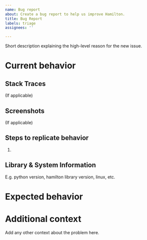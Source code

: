 ```yaml
---
name: Bug report
about: Create a bug report to help us improve Hamilton.
title: Bug Report
labels: triage
assignees: ''

---
```


Short description explaining the high-level reason for the new issue.

# Current behavior


## Stack Traces
(If applicable)

## Screenshots
(If applicable)


## Steps to replicate behavior
1.

## Library & System Information
E.g. python version, hamilton library version, linux, etc.


# Expected behavior


# Additional context
Add any other context about the problem here.
